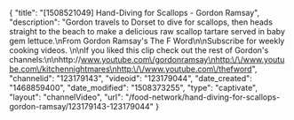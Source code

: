 {
    "title": "[1508521049] Hand-Diving for Scallops - Gordon Ramsay",
    "description": "Gordon travels to Dorset to dive for scallops, then heads straight to the beach to make a delicious raw scallop tartare served in baby gem lettuce.\nFrom Gordon Ramsay's The F Word\n\nSubscribe for weekly cooking videos. \n\nIf you liked this clip check out the rest of Gordon's channels:\n\nhttp:\/\/www.youtube.com\/gordonramsay\nhttp:\/\/www.youtube.com\/kitchennightmares\nhttp:\/\/www.youtube.com\/thefword",
    "channelid": "123179143",
    "videoid": "123179044",
    "date_created": "1468859400",
    "date_modified": "1508373255",
    "type": "captivate",
    "layout": "channelVideo",
    "url": "\/food-network\/hand-diving-for-scallops-gordon-ramsay\/123179143-123179044"
}